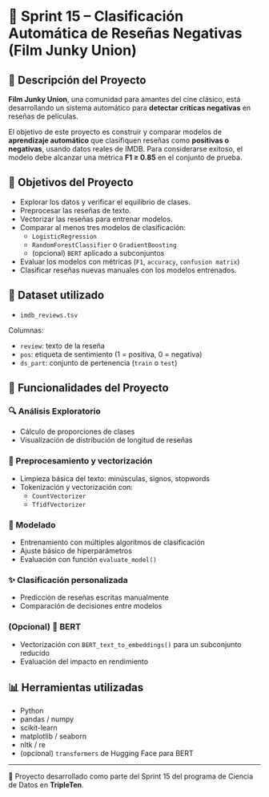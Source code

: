 # 🎥 Sprint 15 – Clasificación Automática de Reseñas Negativas (Film Junky Union)

## 📌 Descripción del Proyecto

**Film Junky Union**, una comunidad para amantes del cine clásico, está desarrollando un sistema automático para **detectar críticas negativas** en reseñas de películas. 

El objetivo de este proyecto es construir y comparar modelos de **aprendizaje automático** que clasifiquen reseñas como **positivas o negativas**, usando datos reales de IMDB. Para considerarse exitoso, el modelo debe alcanzar una métrica **F1 ≥ 0.85** en el conjunto de prueba.

## 🎯 Objetivos del Proyecto

- Explorar los datos y verificar el equilibrio de clases.
- Preprocesar las reseñas de texto.
- Vectorizar las reseñas para entrenar modelos.
- Comparar al menos tres modelos de clasificación:
  - `LogisticRegression`
  - `RandomForestClassifier` o `GradientBoosting`
  - (opcional) `BERT` aplicado a subconjuntos
- Evaluar los modelos con métricas (`F1`, `accuracy`, `confusion matrix`)
- Clasificar reseñas nuevas manuales con los modelos entrenados.

## 📁 Dataset utilizado

- `imdb_reviews.tsv`

Columnas:

- `review`: texto de la reseña
- `pos`: etiqueta de sentimiento (1 = positiva, 0 = negativa)
- `ds_part`: conjunto de pertenencia (`train` o `test`)

## 🧰 Funcionalidades del Proyecto

### 🔍 Análisis Exploratorio

- Cálculo de proporciones de clases
- Visualización de distribución de longitud de reseñas

### 🧹 Preprocesamiento y vectorización

- Limpieza básica del texto: minúsculas, signos, stopwords
- Tokenización y vectorización con:
  - `CountVectorizer`
  - `TfidfVectorizer`

### 🤖 Modelado

- Entrenamiento con múltiples algoritmos de clasificación
- Ajuste básico de hiperparámetros
- Evaluación con función `evaluate_model()`

### ✨ Clasificación personalizada

- Predicción de reseñas escritas manualmente
- Comparación de decisiones entre modelos

### (Opcional) 🧠 BERT
- Vectorización con `BERT_text_to_embeddings()` para un subconjunto reducido
- Evaluación del impacto en rendimiento

## 📊 Herramientas utilizadas

- Python  
- pandas / numpy  
- scikit-learn  
- matplotlib / seaborn  
- nltk / re  
- (opcional) `transformers` de Hugging Face para BERT

---

📌 Proyecto desarrollado como parte del Sprint 15 del programa de Ciencia de Datos en **TripleTen**.
